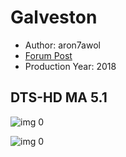 # Galveston

* Author: aron7awol
* [Forum Post](https://www.avsforum.com/threads/bass-eq-for-filtered-movies.2995212/post-57322316)
* Production Year: 2018

## DTS-HD MA 5.1

![img 0](https://i.imgur.com/8TWebZa.jpg)

![img 0](https://i.imgur.com/LD4EEcP.png)

